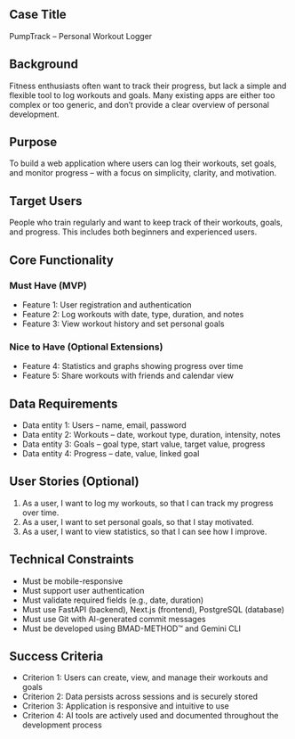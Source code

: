 ## Case Title
PumpTrack – Personal Workout Logger

## Background
Fitness enthusiasts often want to track their progress, but lack a simple and flexible tool to log workouts and goals. Many existing apps are either too complex or too generic, and don’t provide a clear overview of personal development.

## Purpose
To build a web application where users can log their workouts, set goals, and monitor progress – with a focus on simplicity, clarity, and motivation.

## Target Users
People who train regularly and want to keep track of their workouts, goals, and progress. This includes both beginners and experienced users.

## Core Functionality

### Must Have (MVP)
- Feature 1: User registration and authentication
- Feature 2: Log workouts with date, type, duration, and notes
- Feature 3: View workout history and set personal goals

### Nice to Have (Optional Extensions)
- Feature 4: Statistics and graphs showing progress over time
- Feature 5: Share workouts with friends and calendar view

## Data Requirements

- Data entity 1: Users – name, email, password
- Data entity 2: Workouts – date, workout type, duration, intensity, notes
- Data entity 3: Goals – goal type, start value, target value, progress
- Data entity 4: Progress – date, value, linked goal

## User Stories (Optional)

1. As a user, I want to log my workouts, so that I can track my progress over time.
2. As a user, I want to set personal goals, so that I stay motivated.
3. As a user, I want to view statistics, so that I can see how I improve.

## Technical Constraints

- Must be mobile-responsive
- Must support user authentication
- Must validate required fields (e.g., date, duration)
- Must use FastAPI (backend), Next.js (frontend), PostgreSQL (database)
- Must use Git with AI-generated commit messages
- Must be developed using BMAD-METHOD™ and Gemini CLI

## Success Criteria

- Criterion 1: Users can create, view, and manage their workouts and goals
- Criterion 2: Data persists across sessions and is securely stored
- Criterion 3: Application is responsive and intuitive to use
- Criterion 4: AI tools are actively used and documented throughout the development process
